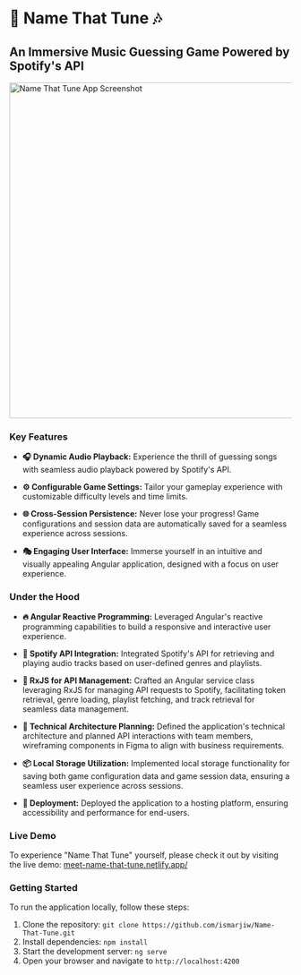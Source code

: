 # 🎵 Name That Tune 🎶

## An Immersive Music Guessing Game Powered by Spotify's API

<img src="https://i.imgur.com/NW7gbpF.png" alt="Name That Tune App Screenshot" width="600">

### Key Features

- **🎧 Dynamic Audio Playback:** Experience the thrill of guessing songs with seamless audio playback powered by Spotify's API.

- **⚙️ Configurable Game Settings:** Tailor your gameplay experience with customizable difficulty levels and time limits.

- **🌐 Cross-Session Persistence:** Never lose your progress! Game configurations and session data are automatically saved for a seamless experience across sessions.

- **🎭 Engaging User Interface:** Immerse yourself in an intuitive and visually appealing Angular application, designed with a focus on user experience.

### Under the Hood

- **🔥 Angular Reactive Programming:** Leveraged Angular's reactive programming capabilities to build a responsive and interactive user experience.

- **🎼 Spotify API Integration:** Integrated Spotify's API for retrieving and playing audio tracks based on user-defined genres and playlists.

- **📡 RxJS for API Management:** Crafted an Angular service class leveraging RxJS for managing API requests to Spotify, facilitating token retrieval, genre loading, playlist fetching, and track retrieval for seamless data management.

- **🧰 Technical Architecture Planning:** Defined the application's technical architecture and planned API interactions with team members, wireframing components in Figma to align with business requirements.

- **📦 Local Storage Utilization:** Implemented local storage functionality for saving both game configuration data and game session data, ensuring a seamless user experience across sessions.

- **🚀 Deployment:** Deployed the application to a hosting platform, ensuring accessibility and performance for end-users.

### Live Demo

To experience "Name That Tune" yourself, please check it out by visiting the live demo: [meet-name-that-tune.netlify.app/](https://meet-name-that-tune.netlify.app/)

### Getting Started

To run the application locally, follow these steps:

1. Clone the repository: `git clone https://github.com/ismarjiw/Name-That-Tune.git`
2. Install dependencies: `npm install`
3. Start the development server: `ng serve`
4. Open your browser and navigate to `http://localhost:4200`

